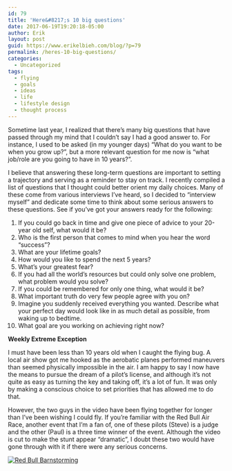 ```yaml
---
id: 79
title: 'Here&#8217;s 10 big questions'
date: 2017-06-19T19:20:18-05:00
author: Erik
layout: post
guid: https://www.erikelbieh.com/blog/?p=79
permalink: /heres-10-big-questions/
categories:
  - Uncategorized
tags:
  - flying
  - goals
  - ideas
  - life
  - lifestyle design
  - thought process
---
```

Sometime last year, I realized that there’s many big questions that have passed through my mind that I couldn’t say I had a good answer to. For instance, I used to be asked (in my younger days) “What do you want to be when you grow up?”, but a more relevant question for me now is “what job/role are you going to have in 10 years?”.

I believe that answering these long-term questions are important to setting a trajectory and serving as a reminder to stay on track. I recently compiled a list of questions that I thought could better orient my daily choices. Many of these come from various interviews I’ve heard, so I decided to “interview myself” and dedicate some time to think about some serious answers to these questions. See if you’ve got your answers ready for the following:

  1. If you could go back in time and give one piece of advice to your 20-year old self, what would it be?
  2. Who is the first person that comes to mind when you hear the word “success”?
  3. What are your lifetime goals?
  4. How would you like to spend the next 5 years?
  5. What’s your greatest fear?
  6. If you had all the world’s resources but could only solve one problem, what problem would you solve?
  7. If you could be remembered for only one thing, what would it be?
  8. What important truth do very few people agree with you on?
  9. Imagine you suddenly received everything you wanted. Describe what your perfect day would look like in as much detail as possible, from waking up to bedtime.
 10. What goal are you working on achieving right now?

**Weekly Extreme Exception**

I must have been less than 10 years old when I caught the flying bug. A local air show got me hooked as the aerobatic planes performed maneuvers than seemed physically impossible in the air. I am happy to say I now have the means to pursue the dream of a pilot’s license, and although it’s not quite as easy as turning the key and taking off, it’s a lot of fun. It was only by making a conscious choice to set priorities that has allowed me to do that.

However, the two guys in the video have been flying together for longer than I’ve been wishing I could fly. If you’re familiar with the Red Bull Air Race, another event that I’m a fan of, one of these pilots (Steve) is a judge and the other (Paul) is a three time winner of the event. Although the video is cut to make the stunt appear “dramatic”, I doubt these two would have gone through with it if there were any serious concerns.

[![Red Bull Barnstorming](http://img.youtube.com/vi/0GCFWKBoV7E/0.jpg)](http://www.youtube.com/watch?v=0GCFWKBoV7E "Two Planes Fly Through a Hangar – Red Bull Barnstorming")
